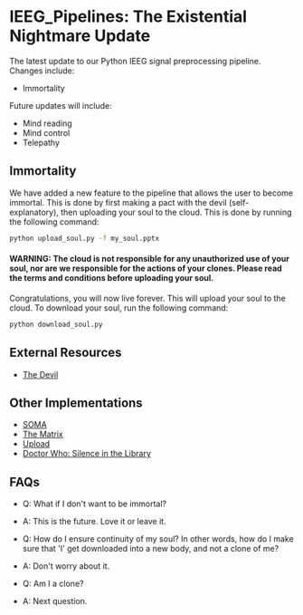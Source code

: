 # IEEG_Pipelines: The Existential Nightmare Update

The latest update to our Python IEEG signal preprocessing pipeline. Changes include:
- Immortality

Future updates will include:
- Mind reading
- Mind control
- Telepathy

## Immortality
We have added a new feature to the pipeline that allows the user to become immortal. This is done by first making a pact with the devil (self-explanatory), then uploading your soul to the cloud. This is done by running the following command:
```bash
python upload_soul.py -f my_soul.pptx
```
#### WARNING: The cloud is not responsible for any unauthorized use of your soul, nor are we responsible for the actions of your clones. Please read the terms and conditions before uploading your soul.

Congratulations, you will now live forever. This will upload your soul to the cloud. To download your soul, run the following command:

```bash
python download_soul.py
```

## External Resources

- [The Devil](https://en.wikipedia.org/wiki/Devil)

## Other Implementations

- [SOMA](https://store.steampowered.com/app/282140/SOMA/)
- [The Matrix](https://www.imdb.com/title/tt0133093/)
- [Upload](https://www.imdb.com/title/tt7826376/)
- [Doctor Who: Silence in the Library](https://en.wikipedia.org/wiki/Silence_in_the_Library#Plot)

## FAQs

- Q: What if I don't want to be immortal?
- A: This is the future. Love it or leave it.


- Q: How do I ensure continuity of my soul? In other words, how do I make sure that 'I' get downloaded into a new body, and not a clone of me?
- A: Don't worry about it.


- Q: Am I a clone?
- A: Next question.
